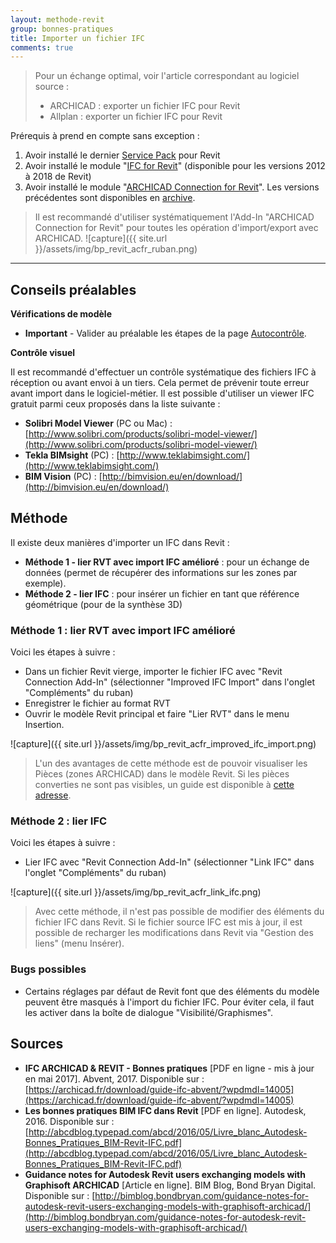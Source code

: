 ```yaml
---
layout: methode-revit
group: bonnes-pratiques
title: Importer un fichier IFC
comments: true
---
```


> Pour un échange optimal, voir l'article correspondant au logiciel source :
> 
> * ARCHICAD : exporter un fichier IFC pour Revit
> * Allplan : exporter un fichier IFC pour Revit

Prérequis à prend en compte sans exception :

1. Avoir installé le dernier [Service Pack](https://knowledge.autodesk.com/support/revit-products/downloads) pour Revit
2.	Avoir installé le module "[IFC for Revit](https://sourceforge.net/projects/ifcexporter/files/)" (disponible pour les versions 2012 à 2018 de Revit)
3.	Avoir installé le module "[ARCHICAD Connection for Revit](http://www.graphisoft.com/downloads/interoperability.html)". Les versions précédentes sont disponibles en [archive](http://www.graphisoft.com/downloads/addons/interoperability/Archive.html).

> Il est recommandé d'utiliser systématiquement l'Add-In "ARCHICAD Connection for Revit" pour toutes les opération d'import/export avec ARCHICAD.
> ![capture]({{ site.url }}/assets/img/bp_revit_acfr_ruban.png)

---

## Conseils préalables

**Vérifications de modèle**

* **Important** - Valider au préalable les étapes de la page [Autocontrôle](/autocontrole/).

**Contrôle visuel**

Il est recommandé d'effectuer un contrôle systématique des fichiers IFC à réception ou avant envoi à un tiers. Cela permet de prévenir toute erreur avant import dans le logiciel-métier. Il est possible d'utiliser un viewer IFC gratuit parmi ceux proposés dans la liste suivante :

* **Solibri Model Viewer** (PC ou Mac) : [http://www.solibri.com/products/solibri-model-viewer/](http://www.solibri.com/products/solibri-model-viewer/)
* **Tekla BIMsight** (PC) : [http://www.teklabimsight.com/](http://www.teklabimsight.com/)
* **BIM Vision** (PC) : [http://bimvision.eu/en/download/](http://bimvision.eu/en/download/)

## Méthode

Il existe deux manières d'importer un IFC dans Revit :

* **Méthode 1 - lier RVT avec import IFC amélioré** : pour un échange de données (permet de récupérer des informations sur les zones par exemple).
* **Méthode 2 - lier IFC** : pour insérer un fichier en tant que référence géométrique (pour de la synthèse 3D)

### Méthode 1 : lier RVT avec import IFC amélioré

Voici les étapes à suivre :

* Dans un fichier Revit vierge, importer le fichier IFC avec "Revit Connection Add-In" (sélectionner "Improved IFC Import" dans l'onglet "Compléments" du ruban)
* Enregistrer le fichier au format RVT
* Ouvrir le modèle Revit principal et faire "Lier RVT" dans le menu Insertion.

![capture]({{ site.url }}/assets/img/bp_revit_acfr_improved_ifc_import.png)

> L'un des avantages de cette méthode est de pouvoir visualiser les Pièces (zones ARCHICAD) dans le modèle Revit. Si les pièces converties ne sont pas visibles, un guide est disponible à [cette adresse](http://blogs.rand.com/support/2013/01/revit-cannot-see-the-linked-models-room-tags.html).

### Méthode 2 : lier IFC

Voici les étapes à suivre :

* Lier IFC avec "Revit Connection Add-In" (sélectionner "Link IFC" dans l'onglet "Compléments" du ruban)

![capture]({{ site.url }}/assets/img/bp_revit_acfr_link_ifc.png)

> Avec cette méthode, il n'est pas possible de modifier des éléments du fichier IFC dans Revit. Si le fichier source IFC est mis à jour, il est possible de recharger les modifications dans Revit via "Gestion des liens" (menu Insérer).

### Bugs possibles

* Certains réglages par défaut de Revit font que des éléments du modèle peuvent être masqués à l'import du fichier IFC. Pour éviter cela, il faut les activer dans la boîte de dialogue "Visibilité/Graphismes".

## Sources

* **IFC ARCHICAD & REVIT - Bonnes pratiques** [PDF en ligne - mis à jour en mai 2017]. Abvent, 2017. Disponible sur : [https://archicad.fr/download/guide-ifc-abvent/?wpdmdl=14005](https://archicad.fr/download/guide-ifc-abvent/?wpdmdl=14005)
* **Les bonnes pratiques BIM IFC dans Revit** [PDF en ligne]. Autodesk, 2016. Disponible sur : [http://abcdblog.typepad.com/abcd/2016/05/Livre_blanc_Autodesk-Bonnes_Pratiques_BIM-Revit-IFC.pdf](http://abcdblog.typepad.com/abcd/2016/05/Livre_blanc_Autodesk-Bonnes_Pratiques_BIM-Revit-IFC.pdf)
* **Guidance notes for Autodesk Revit users exchanging models with Graphisoft ARCHICAD** [Article en ligne]. BIM Blog, Bond Bryan Digital. Disponible sur : [http://bimblog.bondbryan.com/guidance-notes-for-autodesk-revit-users-exchanging-models-with-graphisoft-archicad/](http://bimblog.bondbryan.com/guidance-notes-for-autodesk-revit-users-exchanging-models-with-graphisoft-archicad/)
